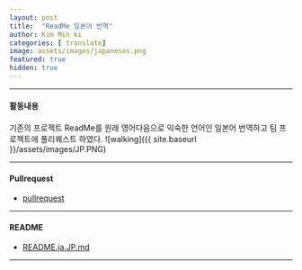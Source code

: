 ```yaml
---
layout: post
title:  "ReadMe 일본어 번역"
author: Kim Min ki
categories: [ translate]
image: assets/images/japaneses.png
featured: true
hidden: true
---
```


***
#### 활동내용
기존의 프로젝트 ReadMe를 원래 영어다음으로 익숙한 언어인 일본어 번역하고 팀 프로젝트에 풀리퀘스트 하였다.
![walking]({{ site.baseurl }}/assets/images/JP.PNG)

***
#### Pullrequest

- [pullrequest](https://github.com/18-2-SKKU-OSS/2018-2-OSS-L1/pull/29)

***
#### README

- [README.ja.JP.md](https://github.com/18-2-SKKU-OSS/2018-2-OSS-L1/blob/master/README.ja-JP.md)

***